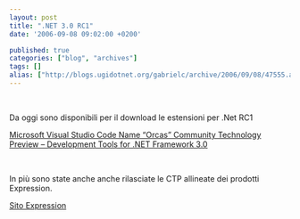 ```yaml
---
layout: post
title: ".NET 3.0 RC1"
date: '2006-09-08 09:02:00 +0200'

published: true
categories: ["blog", "archives"]
tags: []
alias: ["http://blogs.ugidotnet.org/gabrielc/archive/2006/09/08/47555.aspx"]
---
```


<!-- more -->

<p>&nbsp;</p> <p>Da oggi sono disponibili per il download le estensioni per .Net RC1</p> <p><a href="http://www.microsoft.com/downloads/details.aspx?FamilyId=935AABF9-D1D0-4FC9-B443-877D8EA6EAB8&amp;displaylang=en">Microsoft Visual Studio Code Name “Orcas” Community Technology Preview – Development Tools for .NET Framework 3.0</a></p> <p>&nbsp;</p> <p>In più sono state anche anche rilasciate le CTP allineate&nbsp;dei prodotti Expression.</p> <p><a href="http://www.microsoft.com/products/expression/en/default.mspx">Sito Expression</a></p>
